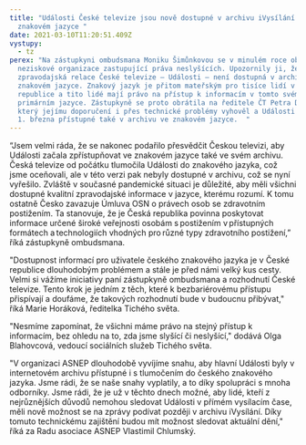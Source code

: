 ```yaml
---
title: "Události České televize jsou nově dostupné v archivu iVysílání ve
  znakovém jazyce "
date: 2021-03-10T11:20:51.409Z
vystupy:
  - tz
perex: "Na zástupkyni ombudsmana Moniku Šimůnkovou se v minulém roce obrátily
  neziskové organizace zastupující práva neslyšících. Upozornily ji, že hlavní
  zpravodajská relace České televize – Události – není dostupná v archivu ČT ve
  znakovém jazyce. Znakový jazyk je přitom mateřským pro tisíce lidí v České
  republice a tito lidé mají právo na přístup k informacím v tomto svém
  primárním jazyce. Zástupkyně se proto obrátila na ředitele ČT Petra Dvořáka,
  který jejímu doporučení i přes technické problémy vyhověl a Události jsou od
  1. března přístupné také v archivu ve znakovém jazyce.  "
---
```

“Jsem velmi ráda, že se nakonec podařilo přesvědčit Českou televizi, aby Události začala zpřístupňovat ve znakovém jazyce také ve svém archivu. Česká televize od počátku tlumočila Události do znakového jazyka, což jsme oceňovali, ale v této verzi pak nebyly dostupné v archivu, což se nyní vyřešilo. Zvláště v současné pandemické situaci je důležité, aby měli všichni dostupné kvalitní zpravodajské informace v jazyce, kterému rozumí. K tomu ostatně Česko zavazuje Úmluva OSN o právech osob se zdravotním postižením. Ta stanovuje, že je Česká republika povinna poskytovat informace určené široké veřejnosti osobám s postižením v přístupných formátech a technologiích vhodných pro různé typy zdravotního postižení,” říká zástupkyně ombudsmana.  

"Dostupnost informací pro uživatele českého znakového jazyka je v České republice dlouhodobým problémem a stále je před námi velký kus cesty. Velmi si vážíme iniciativy paní zástupkyně ombudsmana a rozhodnutí České televize. Tento krok je jedním z těch, které k bezbariérovému přístupu přispívají a doufáme, že takových rozhodnutí bude v budoucnu přibývat," říká Marie Horáková, ředitelka Tichého světa.  

"Nesmíme zapomínat, že všichni máme právo na stejný přístup k informacím, bez ohledu na to, zda jsme slyšící či neslyšící," dodává Olga Blahovcová, vedoucí sociálních služeb Tichého světa. 

"V organizaci ASNEP dlouhodobě vyvíjíme snahu, aby hlavní Události byly v internetovém archivu přístupné i s tlumočením do českého znakového jazyka. Jsme rádi, že se naše snahy vyplatily, a to díky spolupráci s mnoha odborníky. Jsme rádi, že je už v těchto dnech možné, aby lidé, kteří z nejrůznějších důvodů nemohou sledovat Události v přímém vysílacím čase, měli nově možnost se na zprávy podívat později v archivu iVysílání. Díky tomuto technickému zajištění budou mít možnost sledovat aktuální dění," říká za Radu asociace ASNEP Vlastimil Chlumský.